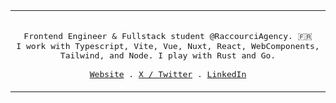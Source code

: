 <table>
  <tr>
  <td>
<p align="center">
  <samp>
    <br/>
    Frontend Engineer & Fullstack student @RaccourciAgency. 🇫🇷<br/>
    I work with Typescript, Vite, Vue, Nuxt, React, WebComponents, Tailwind, and Node. I play with Rust and Go. <br/>
    <br/>
    <a href="https://www.xavhm.foo">Website</a> .
    <a href="https://x.com/_xavhm">X / Twitter</a> .
    <a href="https://www.linkedin.com/in/xavhm/">LinkedIn</a>
  </samp>
</p>
</td>
</tr>
</table>
